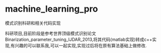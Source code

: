 # machine_learning_pro
模式识别科研和相关代码实现

科研项目,目前阶段是参考世界顶级模式识别论文Binarization_parameter_tuning_IJDAR_2013,将其代码(matlab实现)转成c++实现,有兴趣的可以联系我,可以一起实现,实现过后将在原有算法基础上做修改.
